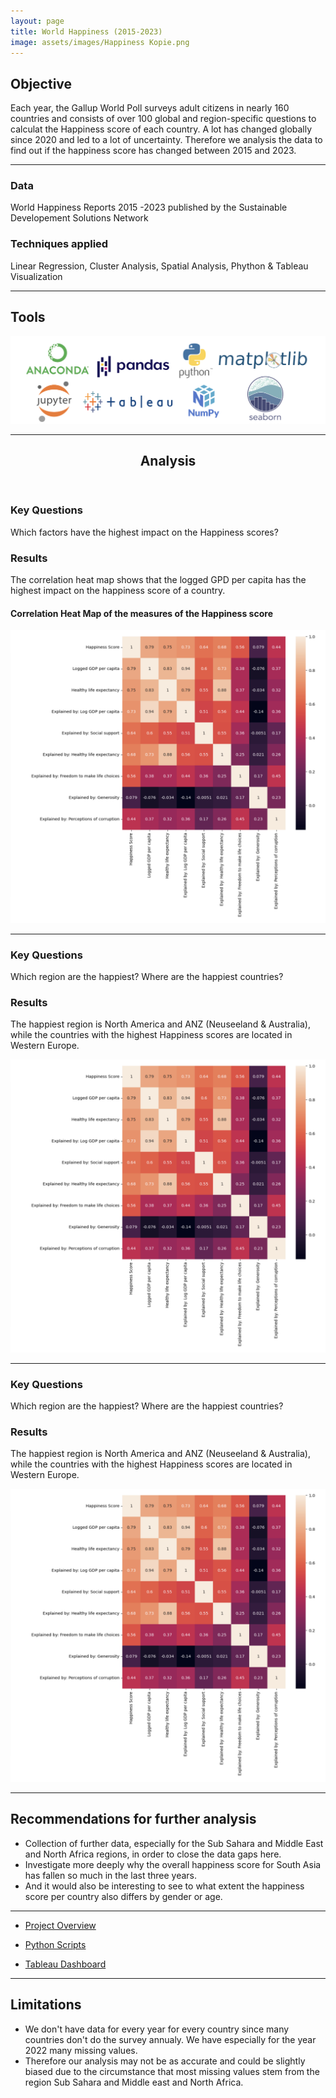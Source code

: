 ```yaml
---
layout: page
title: World Happiness (2015-2023)
image: assets/images/Happiness Kopie.png
---
```


<h2>Objective</h2>

<p>Each year, the Gallup World Poll surveys adult citizens in nearly 160 countries and consists of over 100 global and region-specific questions to calculat the Happiness score of each country. A lot has changed globally since 2020 and led to a lot of uncertainty. Therefore we analysis the data to find out if the happiness score has changed between 2015 and 2023. </p>

<hr class="major" />
<div class="features">
		<article>
			<span class="icon fa-database"></span>
			<div class="content">
				<h3>Data</h3>
				<p>World Happiness Reports 2015 -2023 published by the Sustainable Developement Solutions Network </p>
			</div>
		</article>
		<article>
			<span class="icon fa-book"></span>
			<div class="content">
				<h3>Techniques applied</h3>
				<p> Linear Regression, Cluster Analysis, Spatial Analysis, Phython & Tableau Visualization </p>
			</div>
		</article>
	</div>

<hr class="major" />
<h2>Tools</h2>
<span class="image fit"><img src="assets/images/Tools, final.png" alt="" /></span>

<hr class="major" />
<!-- Section -->
<section>
<header class="major">
		<h2>Analysis</h2>
	</header>
<div class="features">
	<article>
			<div class="content">
				<h3>Key Questions</h3>
				<p>Which factors have the highest impact on the Happiness scores?</p>
				<h3>Results</h3>
				<p>The correlation heat map shows that the logged GPD per capita has the highest impact on the happiness score of a country. </p>
				</div>
		</article>
		<article>
			<div class="content">
				<h4>Correlation Heat Map of the measures of the Happiness score</h4></div>
			<span class="image fit"><img src="assets/images/Heatmap, final.png" alt="" /></span>
		</article>
  		</div>
    
<hr class="major" />
<div class="features">	
		<article>
			<div class="content">
				<h3>Key Questions</h3>
				<p>Which region are the happiest? Where are the happiest countries?</p>
				<h3>Results</h3>
				<p>The happiest region is North America and ANZ (Neuseeland & Australia), while the countries with
			           the highest Happiness scores are located in Western Europe. </p>
			</div>
		</article>
		<article>
  <span class="image fit"><img src="assets/images/Heatmap, final.png" alt="" /></span>
		</article>
  		</div>
   
<hr class="major" /> 

<div class="features">	
		<article>
			<div class="content">
				<h3>Key Questions</h3>
				<p>Which region are the happiest? Where are the happiest countries?</p>
				<h3>Results</h3>
				<p>The happiest region is North America and ANZ (Neuseeland & Australia), while the countries with
			           the highest Happiness scores are located in Western Europe. </p>
			</div>
		</article>
		<article>
			<span class="image fit"><img src="assets/images/Heatmap, final.png" alt="" /></span>
		</article>
  		</div>
    
<hr class="major" />
<div class="content">
<h2>Recommendations for further analysis</h2>
<ul>
					<li>Collection of further data, especially for the Sub Sahara and Middle East and North Africa regions, in order to close the data gaps here.</li>
					<li>Investigate more deeply why the overall happiness score for South Asia has fallen so much in the last three years.</li>
					<li>And it would also be interesting to see to what extent the happiness score per country also differs by gender or age.</li>
</ul> 
</div>

<hr class="major" />

<div class="4u 12u$(medium)">
		<ul class="actions">
			<li><a href="https://github.com/mariamaske/WorldHappiness15-23/blob/0a9e1e3a55d01b41fcb21c3ab5943bb274b6a9a2/Open%20Data%20%E2%80%A2%20Reflection%20Happiness%20Data.pdf" class="button special icon fa-file-pdf-o">Project Overview</a></li></ul> 
   	</div>
		<div class="4u 12u$(medium)">
		<ul class="actions">
			<li><a href="https://github.com/mariamaske/WorldHappiness15-23/tree/0a9e1e3a55d01b41fcb21c3ab5943bb274b6a9a2/World%20Happiness%20Data!/Scripts" class="button special icon fa-edit">Python Scripts</a></li></ul> 
   	</div>
   	<div class="4u 12u$(medium)">
		<ul class="actions">
   			<li><a href="https://public.tableau.com/views/HappinesScoreProjekt/GlobalHappiness?:language=de-DE&:display_count=n&:origin=viz_share_link" class="button special icon fa-laptop">Tableau Dashboard</a></li></ul>
	</div></ul> 
 </div>
 
<hr class="major" />
<div class="content">
<h2>Limitations</h2>

<ul>
<li>We don't have data for every year for every country since many countries don't do the survey annualy. We have especially for the year 2022 many missing values.</li>
<li>Therefore our analysis may not be as accurate and could be slightly biased due to the circumstance that most missing values stem from the region Sub Sahara and Middle east and North Africa.</li>
</ul> 
</div>
